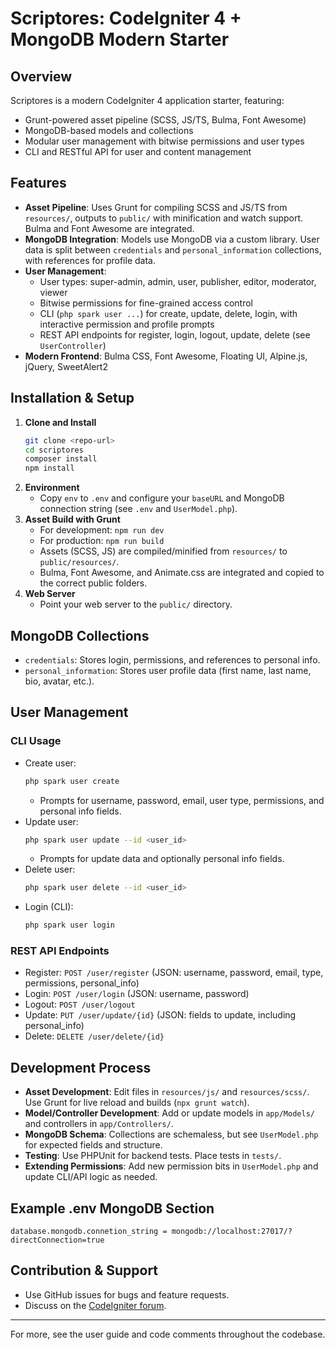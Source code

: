 # Scriptores: CodeIgniter 4 + MongoDB Modern Starter

## Overview

Scriptores is a modern CodeIgniter 4 application starter, featuring:
- Grunt-powered asset pipeline (SCSS, JS/TS, Bulma, Font Awesome)
- MongoDB-based models and collections
- Modular user management with bitwise permissions and user types
- CLI and RESTful API for user and content management

## Features

- **Asset Pipeline**: Uses Grunt for compiling SCSS and JS/TS from `resources/`, outputs to `public/` with minification and watch support. Bulma and Font Awesome are integrated.
- **MongoDB Integration**: Models use MongoDB via a custom library. User data is split between `credentials` and `personal_information` collections, with references for profile data.
- **User Management**:
  - User types: super-admin, admin, user, publisher, editor, moderator, viewer
  - Bitwise permissions for fine-grained access control
  - CLI (`php spark user ...`) for create, update, delete, login, with interactive permission and profile prompts
  - REST API endpoints for register, login, logout, update, delete (see `UserController`)
- **Modern Frontend**: Bulma CSS, Font Awesome, Floating UI, Alpine.js, jQuery, SweetAlert2

## Installation & Setup

1. **Clone and Install**
   ```bash
   git clone <repo-url>
   cd scriptores
   composer install
   npm install
   ```
2. **Environment**
   - Copy `env` to `.env` and configure your `baseURL` and MongoDB connection string (see `.env` and `UserModel.php`).
3. **Asset Build with Grunt**
   - For development: `npm run dev`
   - For production: `npm run build`
   - Assets (SCSS, JS) are compiled/minified from `resources/` to `public/resources/`.
   - Bulma, Font Awesome, and Animate.css are integrated and copied to the correct public folders.
4. **Web Server**
   - Point your web server to the `public/` directory.

## MongoDB Collections

- `credentials`: Stores login, permissions, and references to personal info.
- `personal_information`: Stores user profile data (first name, last name, bio, avatar, etc.).

## User Management

### CLI Usage

- Create user:
  ```bash
  php spark user create
  ```
  - Prompts for username, password, email, user type, permissions, and personal info fields.
- Update user:
  ```bash
  php spark user update --id <user_id>
  ```
  - Prompts for update data and optionally personal info fields.
- Delete user:
  ```bash
  php spark user delete --id <user_id>
  ```
- Login (CLI):
  ```bash
  php spark user login
  ```

### REST API Endpoints

- Register: `POST /user/register` (JSON: username, password, email, type, permissions, personal_info)
- Login: `POST /user/login` (JSON: username, password)
- Logout: `POST /user/logout`
- Update: `PUT /user/update/{id}` (JSON: fields to update, including personal_info)
- Delete: `DELETE /user/delete/{id}`

## Development Process

- **Asset Development**: Edit files in `resources/js/` and `resources/scss/`. Use Grunt for live reload and builds (`npx grunt watch`).
- **Model/Controller Development**: Add or update models in `app/Models/` and controllers in `app/Controllers/`.
- **MongoDB Schema**: Collections are schemaless, but see `UserModel.php` for expected fields and structure.
- **Testing**: Use PHPUnit for backend tests. Place tests in `tests/`.
- **Extending Permissions**: Add new permission bits in `UserModel.php` and update CLI/API logic as needed.

## Example .env MongoDB Section

```
database.mongodb.connetion_string = mongodb://localhost:27017/?directConnection=true
```

## Contribution & Support

- Use GitHub issues for bugs and feature requests.
- Discuss on the [CodeIgniter forum](http://forum.codeigniter.com).

---

For more, see the user guide and code comments throughout the codebase.
